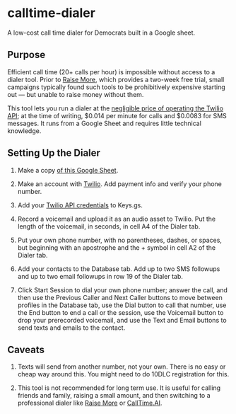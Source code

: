 # calltime-dialer
A low-cost call time dialer for Democrats built in a Google sheet.

## Purpose
Efficient call time (20+ calls per hour) is impossible without access to a dialer tool. Prior to [Raise More](https://join.raisemore.app), which provides a two-week free trial, small campaigns typically found such tools to be prohibitively expensive starting out — but unable to raise money without them.

This tool lets you run a dialer at the [negligible price of operating the Twilio API](https://www.twilio.com/en-us/pricing); at the time of writing, $0.014 per minute for calls and $0.0083 for SMS messages. It runs from a Google Sheet and requires little technical knowledge.

## Setting Up the Dialer
1. Make a copy [of this Google Sheet](https://docs.google.com/spreadsheets/d/1Jr3z_Pssj2FlFyKt44yU7vMExjBIu94Few1TIbl7raw/edit?usp=sharing).

2. Make an account with [Twilio](https://www.twilio.com/). Add payment info and verify your phone number.

3. Add your [Twilio API credentials](https://www.twilio.com/docs/usage/requests-to-twilio) to Keys.gs.

4. Record a voicemail and upload it as an audio asset to Twilio. Put the length of the voicemail, in seconds, in cell A4 of the Dialer tab.

5. Put your own phone number, with no parentheses, dashes, or spaces, but beginning with an apostrophe and the + symbol in cell A2 of the Dialer tab.

6. Add your contacts to the Database tab. Add up to two SMS followups and up to two email followups in row 19 of the Dialer tab.

7. Click Start Session to dial your own phone number; answer the call, and then use the Previous Caller and Next Caller buttons to move between profiles in the Database tab, use the Dial button to call that number, use the End button to end a call or the session, use the Voicemail button to drop your prerecorded voicemail, and use the Text and Email buttons to send texts and emails to the contact.

## Caveats
1. Texts will send from another number, not your own. There is no easy or cheap way around this. You might need to do 10DLC registration for this.

2. This tool is not recommended for long term use. It is useful for calling friends and family, raising a small amount, and then switching to a professional dialer like [Raise More](https://join.raisemore.app) or [CallTime.AI](https://www.calltime.ai).

